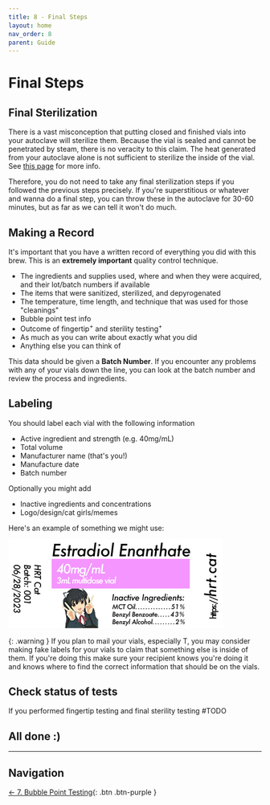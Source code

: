 ```yaml
---
title: 8 - Final Steps
layout: home
nav_order: 8
parent: Guide
---
```


# Final Steps

## Final Sterilization

There is a vast misconception that putting closed and finished vials into your autoclave will sterilize them. Because the vial is sealed and cannot be penetrated by steam, there is no veracity to this claim. The heat generated from your autoclave alone is not sufficient to sterilize the inside of the vial. See [this page] for more info.

Therefore, you do not need to take any final sterilization steps if you followed the previous steps precisely. If you're superstitious or whatever and wanna do a final step, you can throw these in the autoclave for 30-60 minutes, but as far as we can tell it won't do much.

## Making a Record

It's important that you have a written record of everything you did with this brew. This is an **extremely important** quality control technique.

* The ingredients and supplies used, where and when they were acquired, and their lot/batch numbers if available
* The items that were sanitized, sterilized, and depyrogenated
* The temperature, time length, and technique that was used for those "cleanings"
* Bubble point test info
* Outcome of fingertip<sup>+</sup> and sterility testing<sup>+</sup>
* As much as you can write about exactly what you did
* Anything else you can think of

This data should be given a **Batch Number**. If you encounter any problems with any of your vials down the line, you can look at the batch number and review the process and ingredients.

## Labeling

You should label each vial with the following information

* Active ingredient and strength (e.g. 40mg/mL)
* Total volume
* Manufacturer name (that's you!)
* Manufacture date
* Batch number

Optionally you might add

* Inactive ingredients and concentrations
* Logo/design/cat girls/memes

Here's an example of something we might use:

![An image depicting an HRT Cat-branded vial label. The label has the name of the medication, the concentration, volume, and excipients. It also has a picture of a cat girl :3](/assets/images/vial_label.jpg)

{: .warning }
If you plan to mail your vials, especially T, you may consider making fake labels for your vials to claim that something else is inside of them. If you're doing this make sure your recipient knows you're doing it and knows where to find the correct information that should be on the vials.

## Check status of tests

If you performed fingertip testing and final sterility testing #TODO

## All done :)

---

## Navigation

[&larr; 7. Bubble Point Testing]{: .btn .btn-purple }

[this page]: /other/lena
<!-- [fingertip testing here]: /topics/fingertip_testing #TODO unused -->
[&larr; 7. Bubble Point Testing]: /guides/7_bubble_point
